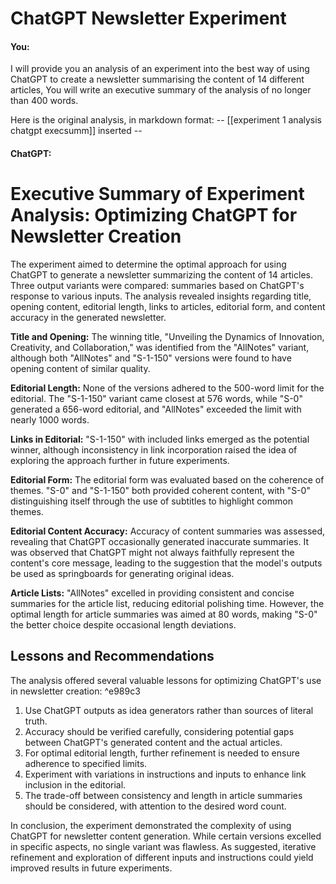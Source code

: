 # ChatGPT Newsletter Experiment

#### You:
I will provide you an analysis of an experiment into the best way of using ChatGPT to create a newsletter summarising the content of 14 different articles, You will write an executive summary of the analysis of no longer than 400 words.

Here is the original analysis, in markdown format:
-- [[experiment 1 analysis chatgpt execsumm]] inserted --

#### ChatGPT:
# Executive Summary of Experiment Analysis: Optimizing ChatGPT for Newsletter Creation

The experiment aimed to determine the optimal approach for using ChatGPT to generate a newsletter summarizing the content of 14 articles. Three output variants were compared: summaries based on ChatGPT's response to various inputs. The analysis revealed insights regarding title, opening content, editorial length, links to articles, editorial form, and content accuracy in the generated newsletter.

**Title and Opening:**
The winning title, "Unveiling the Dynamics of Innovation, Creativity, and Collaboration," was identified from the "AllNotes" variant, although both "AllNotes" and "S-1-150" versions were found to have opening content of similar quality.

**Editorial Length:**
None of the versions adhered to the 500-word limit for the editorial. The "S-1-150" variant came closest at 576 words, while "S-0" generated a 656-word editorial, and "AllNotes" exceeded the limit with nearly 1000 words.

**Links in Editorial:**
"S-1-150" with included links emerged as the potential winner, although inconsistency in link incorporation raised the idea of exploring the approach further in future experiments.

**Editorial Form:**
The editorial form was evaluated based on the coherence of themes. "S-0" and "S-1-150" both provided coherent content, with "S-0" distinguishing itself through the use of subtitles to highlight common themes.

**Editorial Content Accuracy:**
Accuracy of content summaries was assessed, revealing that ChatGPT occasionally generated inaccurate summaries. It was observed that ChatGPT might not always faithfully represent the content's core message, leading to the suggestion that the model's outputs be used as springboards for generating original ideas.

**Article Lists:**
"AllNotes" excelled in providing consistent and concise summaries for the article list, reducing editorial polishing time. However, the optimal length for article summaries was aimed at 80 words, making "S-0" the better choice despite occasional length deviations.

## Lessons and Recommendations
The analysis offered several valuable lessons for optimizing ChatGPT's use in newsletter creation: ^e989c3

1. Use ChatGPT outputs as idea generators rather than sources of literal truth.
2. Accuracy should be verified carefully, considering potential gaps between ChatGPT's generated content and the actual articles.
3. For optimal editorial length, further refinement is needed to ensure adherence to specified limits.
4. Experiment with variations in instructions and inputs to enhance link inclusion in the editorial.
5. The trade-off between consistency and length in article summaries should be considered, with attention to the desired word count.

In conclusion, the experiment demonstrated the complexity of using ChatGPT for newsletter content generation. While certain versions excelled in specific aspects, no single variant was flawless. As suggested, iterative refinement and exploration of different inputs and instructions could yield improved results in future experiments.

